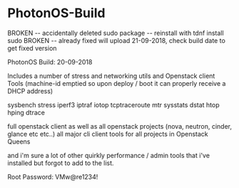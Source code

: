 # PhotonOS-Build

BROKEN -- accidentally deleted sudo package -- reinstall with tdnf install sudo
BROKEN -- already fixed will upload 21-09-2018, check build date to get fixed version

PhotonOS Build: 20-09-2018

Includes a number of stress and networking utils and Openstack client Tools
(machine-id emptied so upon deploy / boot it can properly receive a DHCP address)

sysbench
stress
iperf3
iptraf
iotop
tcptraceroute
mtr
sysstats
dstat
htop
hping
dtrace


full openstack client as well as all openstack projects (nova, neutron, cinder, glance etc etc..) all major cli client tools
for all projects in Openstack Queens

and i'm sure a lot of other quirkly performance / admin tools that i've installed but forgot to add to the list.


Root Password: VMw@re1234!
